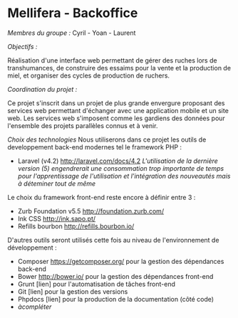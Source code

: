 # Mellifera - Backoffice

_Membres du groupe :_
Cyril - Yoan - Laurent

_Objectifs :_

Réalisation d'une interface web permettant de gérer des ruches lors de transhumances, de construire des essaims pour la vente et la production de miel, et organiser des cycles de production de ruchers.

_Coordination du projet :_

Ce projet s'inscrit dans un projet de plus grande envergure proposant des services web permettant d'échanger avec une application mobile et un site web.
Les services web s'imposent comme les gardiens des données pour l'ensemble des projets parallèles connus et à venir.

_Choix des technologies_
Nous utiliserons dans ce projet les outils de developpement back-end modernes tel le framework PHP :
*  Laravel (v4.2) http://laravel.com/docs/4.2
_L'utilisation de la dernière version (5) engendrerait une consommation trop importante de temps pour l'apprentissage de l'utilisation et l'intégration des nouveautés mais à déteminer tout de même_

Le choix du framework front-end reste encore à définir entre 3 :
*  Zurb Foundation v5.5 http://foundation.zurb.com/
*  Ink CSS http://ink.sapo.pt/
*  Refills bourbon http://refills.bourbon.io/

D'autres outils seront utilisés cette fois au niveau de l'environnement de développement :
*  Composer https://getcomposer.org/ pour la gestion des dépendances back-end
*  Bower http://bower.io/ pour la gestion des dépendances front-end
*  Grunt [lien] pour l'automatisation de tâches front-end
*  Git [lien] pour la gestion des versions
*  Phpdocs [lien] pour la production de la documentation (côté code)
*  _àcompléter_



